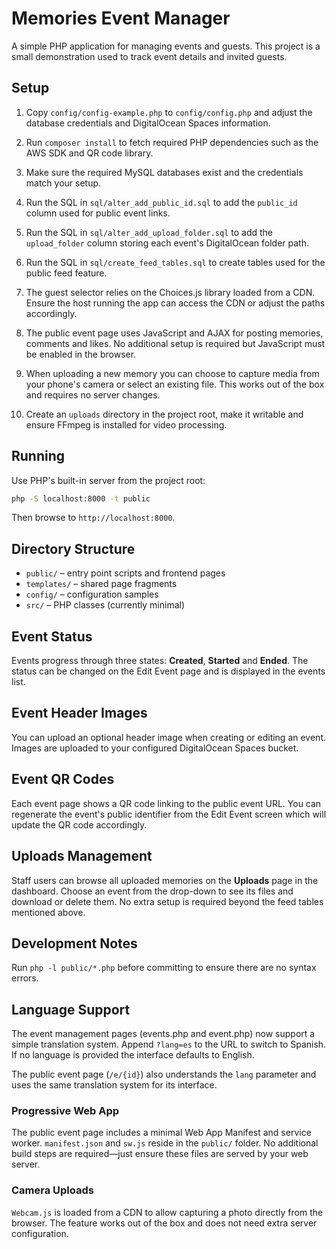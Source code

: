 # Memories Event Manager

A simple PHP application for managing events and guests. This project is a small demonstration used to track event details and invited guests.

## Setup
1. Copy `config/config-example.php` to `config/config.php` and adjust the database credentials and DigitalOcean Spaces information.
2. Run `composer install` to fetch required PHP dependencies such as the AWS SDK and QR code library.
3. Make sure the required MySQL databases exist and the credentials match your setup.
4. Run the SQL in `sql/alter_add_public_id.sql` to add the `public_id` column used for public event links.

5. Run the SQL in `sql/alter_add_upload_folder.sql` to add the `upload_folder` column storing each event's DigitalOcean folder path.

6. Run the SQL in `sql/create_feed_tables.sql` to create tables used for the public feed feature.

7. The guest selector relies on the Choices.js library loaded from a CDN. Ensure the host running the app can access the CDN or adjust the paths accordingly.
8. The public event page uses JavaScript and AJAX for posting memories, comments and likes. No additional setup is required but JavaScript must be enabled in the browser.
9. When uploading a new memory you can choose to capture media from your phone's camera or select an existing file. This works out of the box and requires no server changes.
10. Create an `uploads` directory in the project root, make it writable and ensure FFmpeg is installed for video processing.

## Running
Use PHP's built-in server from the project root:
```bash
php -S localhost:8000 -t public
```
Then browse to `http://localhost:8000`.

## Directory Structure
- `public/` – entry point scripts and frontend pages
- `templates/` – shared page fragments
- `config/` – configuration samples
- `src/` – PHP classes (currently minimal)

## Event Status
Events progress through three states: **Created**, **Started** and **Ended**. The
status can be changed on the Edit Event page and is displayed in the events
list.

## Event Header Images
You can upload an optional header image when creating or editing an event. Images are uploaded to your configured DigitalOcean Spaces bucket.

## Event QR Codes
Each event page shows a QR code linking to the public event URL. You can regenerate the event's public identifier from the Edit Event screen which will update the QR code accordingly.

## Uploads Management
Staff users can browse all uploaded memories on the **Uploads** page in the dashboard. Choose an event from the drop-down to see its files and download or delete them. No extra setup is required beyond the feed tables mentioned above.

## Development Notes
Run `php -l public/*.php` before committing to ensure there are no syntax errors.

## Language Support
The event management pages (events.php and event.php) now support a simple
translation system. Append `?lang=es` to the URL to switch to Spanish. If no
language is provided the interface defaults to English.

The public event page (`/e/{id}`) also understands the `lang` parameter and
uses the same translation system for its interface.

### Progressive Web App
The public event page includes a minimal Web App Manifest and service worker.
`manifest.json` and `sw.js` reside in the `public/` folder. No additional build
steps are required—just ensure these files are served by your web server.

### Camera Uploads
`Webcam.js` is loaded from a CDN to allow capturing a photo directly from the
browser. The feature works out of the box and does not need extra server
configuration.

